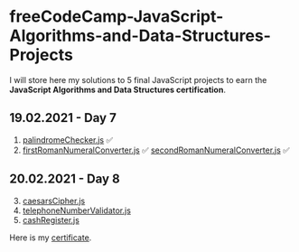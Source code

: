 # freeCodeCamp-JavaScript-Algorithms-and-Data-Structures-Projects

I will store here my solutions to 5 final JavaScript projects to earn the **JavaScript Algorithms and Data Structures certification**.

## 19.02.2021 - Day 7

1. [palindromeChecker.js](./palindromeChecker.js) ✅
2. [firstRomanNumeralConverter.js](./firstRomanNumeralConverter.js) ✅
   [secondRomanNumeralConverter.js](./secondRomanNumeralConverter.js) ✅

## 20.02.2021 - Day 8

3. [caesarsCipher.js](./caesarsCipher.js)
4. [telephoneNumberValidator.js](./telephoneNumberValidator.js)
5. [cashRegister.js](./cashRegister.js)

Here is my [certificate](https://freecodecamp.org/certification/krazek/javascript-algorithms-and-data-structures).
